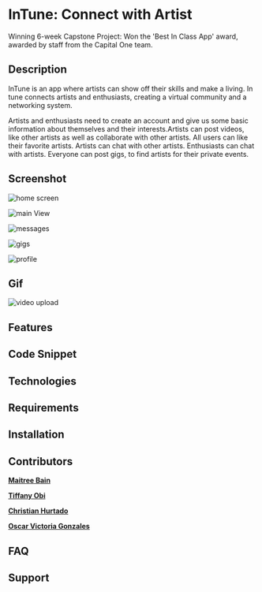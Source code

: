 # InTune: Connect with Artist

Winning 6-week Capstone Project: Won the 'Best In Class App' award, awarded by staff from the Capital One team. 

## Description 

InTune is an app where artists can show off their skills and make a living. In tune connects artists and enthusiasts, creating a virtual community and a networking system.

Artists and enthusiasts need to create an account and give us some basic information about themselves and their interests.Artists can post videos, like other artists as well as collaborate with other artists. All users can like their favorite artists. Artists can chat with other artists. Enthusiasts can chat with artists. Everyone can post gigs, to find artists for their private events.

## Screenshot

![home screen](Assets/homescreen.png)

![main View](Assets/mainview.png)

![messages](Assets/messages.png)

![gigs](Assets/gigs.png)

![profile](Assets/profile.png)

## Gif

![video upload](Assets/video-upload.gif)

## Features

## Code Snippet 

## Technologies



## Requirements

## Installation 

## Contributors 

**[Maitree Bain](https://github.com/maitreebain)**

**[Tiffany Obi](https://github.com/TiffanyObi)**

**[Christian Hurtado](https://github.com/ChristianHurtado29)**

**[Oscar Victoria Gonzales](https://github.com/oscarvictoria)**

## FAQ

## Support

